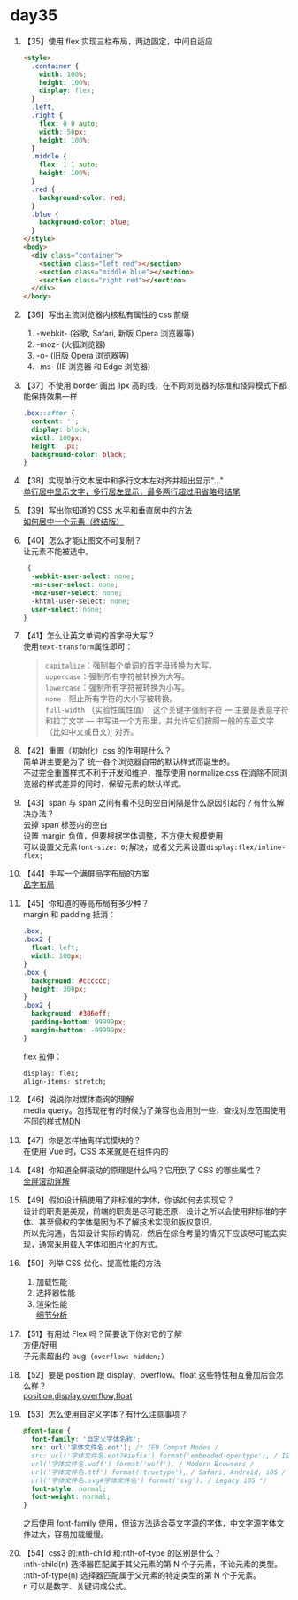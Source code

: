 # day35

1. 【35】使用 flex 实现三栏布局，两边固定，中间自适应

   ```html
   <style>
     .container {
       width: 100%;
       height: 100%;
       display: flex;
     }
     .left,
     .right {
       flex: 0 0 auto;
       width: 50px;
       height: 100%;
     }
     .middle {
       flex: 1 1 auto;
       height: 100%;
     }
     .red {
       background-color: red;
     }
     .blue {
       background-color: blue;
     }
   </style>
   <body>
     <div class="container">
       <section class="left red"></section>
       <section class="middle blue"></section>
       <section class="right red"></section>
     </div>
   </body>
   ```

2. 【36】写出主流浏览器内核私有属性的 css 前缀

   1. -webkit- (谷歌, Safari, 新版 Opera 浏览器等)
   2. -moz- (火狐浏览器)
   3. -o- (旧版 Opera 浏览器等)
   4. -ms- (IE 浏览器 和 Edge 浏览器)

3. 【37】不使用 border 画出 1px 高的线，在不同浏览器的标准和怪异模式下都能保持效果一样

   ```css
   .box::after {
     content: '';
     display: block;
     width: 100px;
     height: 1px;
     background-color: black;
   }
   ```

4. 【38】实现单行文本居中和多行文本左对齐并超出显示"..."  
   [单行居中显示文字，多行居左显示，最多两行超过用省略号结尾](https://github.com/chokcoco/iCSS/issues/50)

5. 【39】写出你知道的 CSS 水平和垂直居中的方法  
   [如何居中一个元素（终结版）](https://juejin.im/post/5bc3eb8bf265da0a8a6ad1ce#comment)

6. 【40】怎么才能让图文不可复制？  
   让元素不能被选中。

   ```css
    {
     -webkit-user-select: none;
     -ms-user-select: none;
     -moz-user-select: none;
     -khtml-user-select: none;
     user-select: none;
   }
   ```

7. 【41】怎么让英文单词的首字母大写？  
   使用`text-transform`属性即可：

   > `capitalize`：强制每个单词的首字母转换为大写。  
   >  `uppercase`：强制所有字符被转换为大写。  
   >  `lowercase`：强制所有字符被转换为小写。  
   >  `none`：阻止所有字符的大小写被转换。  
   >  `full-width` （实验性属性值）：这个关键字强制字符 — 主要是表意字符和拉丁文字 — 书写进一个方形里，并允许它们按照一般的东亚文字（比如中文或日文）对齐。

8. 【42】重置（初始化）css 的作用是什么？  
   简单讲主要是为了 统一各个浏览器自带的默认样式而诞生的。  
   不过完全重置样式不利于开发和维护，推荐使用 normalize.css 在消除不同浏览器的样式差异的同时，保留元素的默认样式。

9. 【43】span 与 span 之间有看不见的空白间隔是什么原因引起的？有什么解决办法？  
   去掉 span 标签内的空白  
   设置 margin 负值，但要根据字体调整，不方便大规模使用  
   可以设置父元素`font-size: 0;`解决，或者父元素设置`display:flex/inline-flex;`

10. 【44】手写一个满屏品字布局的方案  
    [品字布局](https://github.com/haizlin/fe-interview/issues/166)

11. 【45】你知道的等高布局有多少种？  
    margin 和 padding 抵消：

    ```css
    .box,
    .box2 {
      float: left;
      width: 100px;
    }
    .box {
      background: #cccccc;
      height: 300px;
    }
    .box2 {
      background: #306eff;
      padding-bottom: 99999px;
      margin-bottom: -99999px;
    }
    ```

    flex 拉伸：

    ```css
    display: flex;
    align-items: stretch;
    ```

12. 【46】说说你对媒体查询的理解  
    media query。包括现在有的时候为了兼容也会用到一些，查找对应范围使用不同的样式[MDN](https://developer.mozilla.org/zh-CN/docs/Web/Guide/CSS/Media_queries)

13. 【47】你是怎样抽离样式模块的？  
    在使用 Vue 时，CSS 本来就是在组件内的

14. 【48】你知道全屏滚动的原理是什么吗？它用到了 CSS 的哪些属性？  
    [全屏滚动详解](https://github.com/haizlin/fe-interview/issues/182#issuecomment-535862179)

15. 【49】假如设计稿使用了非标准的字体，你该如何去实现它？  
    设计的职责是美观，前端的职责是尽可能还原，设计之所以会使用非标准的字体、甚至侵权的字体是因为不了解技术实现和版权意识。  
    所以先沟通，告知设计实际的情况，然后在综合考量的情况下应该尽可能去实现，通常采用载入字体和图片化的方式。

16. 【50】列举 CSS 优化、提高性能的方法

    1. 加载性能
    2. 选择器性能
    3. 渲染性能  
       [细节分析](https://github.com/haizlin/fe-interview/issues/190#issuecomment-498898709)

17. 【51】有用过 Flex 吗？简要说下你对它的了解  
    方便/好用  
    子元素超出的 bug（`overflow: hidden;`）

18. 【52】要是 position 跟 display、overflow、float 这些特性相互叠加后会怎么样？  
    [position,display,overflow,float](https://www.cnblogs.com/jiangtuzi/p/4128962.html)

19. 【53】怎么使用自定义字体？有什么注意事项？

    ```css
    @font-face {
      font-family: '自定义字体名称';
      src: url('字体文件名.eot'); /* IE9 Compat Modes /
      src: url('字体文件名.eot?#iefix') format('embedded-opentype'), / IE6-IE8 /
      url('字体文件名.woff') format('woff'), / Modern Browsers /
      url('字体文件名.ttf') format('truetype'), / Safari, Android, iOS /
      url('字体文件名.svg#字体文件名') format('svg'); / Legacy iOS */
      font-style: normal;
      font-weight: normal;
    }
    ```

    之后使用 font-family 使用，但该方法适合英文字源的字体，中文字源字体文件过大，容易加载缓慢。

20. 【54】css3 的:nth-child 和:nth-of-type 的区别是什么？  
    :nth-child(n) 选择器匹配属于其父元素的第 N 个子元素，不论元素的类型。  
    :nth-of-type(n) 选择器匹配属于父元素的特定类型的第 N 个子元素。  
    n 可以是数字、关键词或公式。
